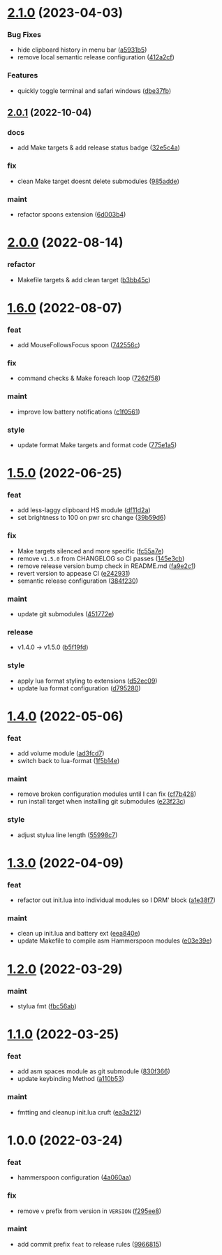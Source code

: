 # [2.1.0](https://github.com/vladdoster/hammerspoon-configuration/compare/v2.0.1...v2.1.0) (2023-04-03)


### Bug Fixes

* hide clipboard history in menu bar ([a5931b5](https://github.com/vladdoster/hammerspoon-configuration/commit/a5931b56c22ebbc09cade5f75a4377dbdf930d85))
* remove local semantic release configuration  ([412a2cf](https://github.com/vladdoster/hammerspoon-configuration/commit/412a2cf66d29bffe7cc5d0ba626667081af53306))


### Features

* quickly toggle terminal and safari windows ([dbe37fb](https://github.com/vladdoster/hammerspoon-configuration/commit/dbe37fb82025e14e1a1477949469023c833f264a))

## [2.0.1](https://github.com/vladdoster/hammerspoon-configuration/compare/v2.0.0...v2.0.1) (2022-10-04)


### docs

* add Make targets & add release status badge ([32e5c4a](https://github.com/vladdoster/hammerspoon-configuration/commit/32e5c4a30d3e0ddb2c2085bea4c374ced0e4ee8c))

### fix

* clean Make target doesnt delete submodules ([985adde](https://github.com/vladdoster/hammerspoon-configuration/commit/985adde3ab64597a2b54e2b8d05a306041857851))

### maint

* refactor spoons extension ([6d003b4](https://github.com/vladdoster/hammerspoon-configuration/commit/6d003b44bf71f3e412da831ee3c2c86529c89a4c))

# [2.0.0](https://github.com/vladdoster/hammerspoon-configuration/compare/v1.6.0...v2.0.0) (2022-08-14)


### refactor

* Makefile targets & add clean target ([b3bb45c](https://github.com/vladdoster/hammerspoon-configuration/commit/b3bb45cbe5a4d9e4ebf631aba66469cd02b908c8))

# [1.6.0](https://github.com/vladdoster/hammerspoon-configuration/compare/v1.5.0...v1.6.0) (2022-08-07)


### feat

* add MouseFollowsFocus spoon ([742556c](https://github.com/vladdoster/hammerspoon-configuration/commit/742556c6d27581f2624aa60d07445bf1860a884e))

### fix

* command checks & Make foreach loop ([7262f58](https://github.com/vladdoster/hammerspoon-configuration/commit/7262f5898bbb6bf83181174c858ea58a72fcffcc))

### maint

* improve low battery notifications ([c1f0561](https://github.com/vladdoster/hammerspoon-configuration/commit/c1f0561ba1c7f1ffa0f7285e8ebae50e2f685972))

### style

* update format Make targets and format code ([775e1a5](https://github.com/vladdoster/hammerspoon-configuration/commit/775e1a5839db6e175178829881649f8fd0006ccc))

# [1.5.0](https://github.com/vladdoster/hammerspoon-configuration/compare/v1.4.0...v1.5.0) (2022-06-25)


### feat

* add less-laggy clipboard HS module ([df11d2a](https://github.com/vladdoster/hammerspoon-configuration/commit/df11d2a52d1db6925697f86a0a462016e36ac6c1))
* set brightness to 100 on pwr src change ([39b59d6](https://github.com/vladdoster/hammerspoon-configuration/commit/39b59d650e9aa1282fc99e7fc87b7a595052678c))

### fix

* Make targets silenced and more specific ([fc55a7e](https://github.com/vladdoster/hammerspoon-configuration/commit/fc55a7e6c2a3860b614f07ceef004e6ff0bbb50a))
* remove `v1.5.0` from CHANGELOG so CI passes ([145e3cb](https://github.com/vladdoster/hammerspoon-configuration/commit/145e3cb915c9c4ff21af8084986f4fbf43a3da4f))
* remove release version bump check in README.md ([fa9e2c1](https://github.com/vladdoster/hammerspoon-configuration/commit/fa9e2c19f232fada84d808373823da8afe2d8a79))
* revert version to appease CI ([e242931](https://github.com/vladdoster/hammerspoon-configuration/commit/e2429311f1b00df0362e5f9d9e7a87fbd72c9240))
* semantic release configuration ([384f230](https://github.com/vladdoster/hammerspoon-configuration/commit/384f230862a5130782442d47956f690fd6f0cccf))

### maint

* update git submodules ([451772e](https://github.com/vladdoster/hammerspoon-configuration/commit/451772e887af8029ce4d7d70e4a2d0269d796d3b))

### release

* v1.4.0 → v1.5.0 ([b5f19fd](https://github.com/vladdoster/hammerspoon-configuration/commit/b5f19fde31562759230766c5883777af46e968fa))

### style

* apply lua format styling to extensions ([d52ec09](https://github.com/vladdoster/hammerspoon-configuration/commit/d52ec09e9fb82d9fd38decac61854fe856321721))
* update lua format configuration ([d795280](https://github.com/vladdoster/hammerspoon-configuration/commit/d795280eb723d83d5d24229b67692ba8789e6554))

# [1.4.0](https://github.com/vladdoster/hammerspoon-configuration/compare/v1.3.0...v1.4.0) (2022-05-06)


### feat

* add volume module ([ad3fcd7](https://github.com/vladdoster/hammerspoon-configuration/commit/ad3fcd70593a5d98e3d09672d0f27afdd1b62c92))
* switch back to lua-format ([1f5b14e](https://github.com/vladdoster/hammerspoon-configuration/commit/1f5b14ea7413bb6f66f01628263a61afc9ad7f01))

### maint

* remove broken configuration modules until I can fix ([cf7b428](https://github.com/vladdoster/hammerspoon-configuration/commit/cf7b4283d350271a9777e112fba4213efeb001b4))
* run install target when installing git submodules ([e23f23c](https://github.com/vladdoster/hammerspoon-configuration/commit/e23f23cc2d9ca43056dd74a6a2601e42a2a2521f))

### style

* adjust stylua line length ([55998c7](https://github.com/vladdoster/hammerspoon-configuration/commit/55998c7cbf0ccd63a45bdbe75e5399a63d92c11a))

# [1.3.0](https://github.com/vladdoster/hammerspoon-configuration/compare/v1.2.0...v1.3.0) (2022-04-09)


### feat

* refactor out init.lua into individual modules so I DRM' block ([a1e38f7](https://github.com/vladdoster/hammerspoon-configuration/commit/a1e38f748f4d7e86479d06beb5651b9e8d620fcb))

### maint

* clean up init.lua and battery ext ([eea840e](https://github.com/vladdoster/hammerspoon-configuration/commit/eea840e2f8c3e0ca27c931636256d6b83e155089))
* update Makefile to compile asm Hammerspoon modules ([e03e39e](https://github.com/vladdoster/hammerspoon-configuration/commit/e03e39e2dc4dc5f64445a96049565cfb94f10e0e))

# [1.2.0](https://github.com/vladdoster/hammerspoon-configuration/compare/v1.1.0...v1.2.0) (2022-03-29)


### maint

* stylua fmt ([fbc56ab](https://github.com/vladdoster/hammerspoon-configuration/commit/fbc56ab0e743aa25edc9749bc95c824da7b21260))

# [1.1.0](https://github.com/vladdoster/hammerspoon-configuration/compare/v1.0.0...v1.1.0) (2022-03-25)


### feat

* add asm spaces module as git submodule ([830f366](https://github.com/vladdoster/hammerspoon-configuration/commit/830f366a6b071428801f1a88be06d34f8b7f5a47))
* update keybinding Method ([a110b53](https://github.com/vladdoster/hammerspoon-configuration/commit/a110b53ba71233f8cd3311c834df8aca073f0f3c))

### maint

* fmtting and cleanup init.lua cruft ([ea3a212](https://github.com/vladdoster/hammerspoon-configuration/commit/ea3a212afdfa47d93e6c2d7d4a3d5c47e2a6d0fc))

# 1.0.0 (2022-03-24)


### feat

* hammerspoon configuration ([4a060aa](https://github.com/vladdoster/hammerspoon-configuration/commit/4a060aaddb13b91d431b72ae9f64dc1b22eb4a01))

### fix

* remove `v` prefix from version in `VERSION` ([f295ee8](https://github.com/vladdoster/hammerspoon-configuration/commit/f295ee82c4e9b6f0aefb06253c31ebec3f365c83))

### maint

* add commit prefix `feat` to release rules ([9966815](https://github.com/vladdoster/hammerspoon-configuration/commit/99668156cbd68170354c8e8570ff09631b268518))

